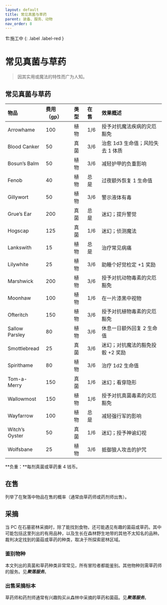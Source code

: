```yaml
---
layout: default
title: 常见真菌与草药
parent: 装备、服务、动物
nav_order: 8
---
```


🏗️施工中
{: .label .label-red }

# 常见真菌与草药

> 因其实用或魔法的特性而广为人知。

## 常见真菌与草药

| 物品           | 费用（gp） | 类型 | 在售 | 效果概述                         |
| :------------- | :--------- | :--- | :--- | :------------------------------- |
| Arrowhame      | 100        | 植物 | 1/6  | 授予对抗魔法疾病的灾厄豁免       |
| Blood Canker   | 50         | 真菌 | 3/6  | 治愈 1d3 生命值；风险失去 1 体质 |
| Bosun’s Balm   | 50         | 植物 | 3/6  | 减轻护甲的负重影响               |
| Fenob          | 40         | 植物 | 总是 | 过夜额外恢复 1 生命值            |
| Gillywort      | 50         | 植物 | 3/6  | 警示液体有毒                     |
| Grue’s Ear     | 200        | 真菌 | 总是 | 迷幻；提升警觉                   |
| Hogscap        | 125        | 真菌 | 1/6  | 迷幻；侦测魔法                   |
| Lankswith      | 15         | 植物 | 总是 | 治疗常见病痛                     |
| Lilywhite      | 25         | 植物 | 3/6  | 助睡个好觉检定 +1 奖励           |
| Marshwick      | 200        | 植物 | 3/6  | 授予对抗动物毒素的灾厄豁免       |
| Moonhaw        | 100        | 植物 | 1/6  | 在一片漆黑中视物                 |
| Ofteritch      | 150        | 植物 | 3/6  | 授予对抗植物毒素的灾厄豁免       |
| Sallow Parsley | 80         | 植物 | 3/6  | 休息一日额外回复 2 生命值        |
| Smottlebread   | 25         | 真菌 | 3/6  | 迷幻；对抗魔法的豁免投骰 +2 奖励 |
| Spirithame     | 80         | 植物 | 3/6  | 治疗 1d2 生命值                  |
| Tom-a-Merry    | 150        | 真菌 | 1/6  | 迷幻；看穿隐形                   |
| Wallowmost     | 150        | 植物 | 1/6  | 授予对抗真菌毒素的灾厄豁免       |
| Wayfarrow      | 100        | 植物 | 总是 | 减轻强行军的影响                 |
| Witch’s Oyster | 50         | 真菌 | 1/6  | 迷幻；授予神谕幻视               |
| Wolfsbane      | 25         | 植物 | 3/6  | 抵御狼人攻击的护咒               |

**负重：**每剂真菌或草药重 4 钱币。

## 在售

列举了在聚落中物品在售的概率（通常由草药师或药剂师出售）。

## 采摘

当 PC 在石墓密林采摘时，除了能找到食物，还可能遇见有趣的菌菇或草药。其中可能包括这里列出的有用品种，以及生长在森林野生地带的其他不太知名的品种。裁判决定找到的菌菇或草药的种类，取决于所探索密林区域。

### 鉴别物种

本文列出的真菌和草药种类非常常见，所有冒险者都能鉴别。其他物种则需草药师的服务。见***聚落服务***。

### 出售采摘标本

草药师和药剂师通常有兴趣购买从森林中采摘的草药和菌菇。见***聚落服务***。
